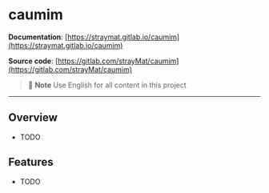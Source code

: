 # caumim

**Documentation**: [https://straymat.gitlab.io/caumim](https://straymat.gitlab.io/caumim)

**Source code**: [https://gitlab.com/strayMat/caumim](https://gitlab.com/strayMat/caumim)

> 📝 **Note**
> Use English for all content in this project

---

## Overview

- TODO

## Features

- TODO
